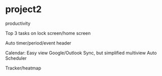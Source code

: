 # project2
productivity


Top 3 tasks on lock screen/home screen

Auto timer/period/event header

Calendar:
Easy view
Google/Outlook Sync, but simplified multiview
Auto Scheduler

Tracker/heatmap
